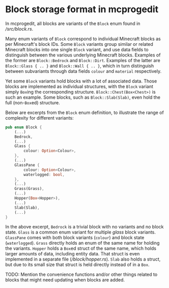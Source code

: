 # Block storage format in mcprogedit

In mcprogedit, all blocks are variants of the `Block` enum found in _/src/block.rs_.

Many enum variants of `Block` correspond to individual Minecraft blocks as per Minecraft's block IDs. Some `Block` variants group similar or related Minecraft blocks into one single `Block` variant, and use data fields to distinguish between the various underlying Minecraft blocks. Examples of the former are `Block::Bedrock` and `Block::Dirt`. Examples of the latter are `Block::Glass { .. }` and `Block::Wall { .. }`, which in turn distinguish between subvariants through data fields `colour` and `material` respectively.

Yet some `Block` variants hold blocks with a lot of associated data. Those blocks are implemented as individual structures, with the `Block` variant simply `Box`ing the corresponding structure. `Block::Chest(Box<Chest>)` is such an example. Some blocks, such as `Block::Slab(Slab)`, even hold the full (non-`Box`ed) structure.

Below are excerpts from the `Block` enum definition, to illustrate the range of complexity for different variants:

```rust
pub enum Block {
    (...)
    Bedrock,
    (...)
    Glass {
        colour: Option<Colour>,
    },
    (...)
    GlassPane {
        colour: Option<Colour>,
        waterlogged: bool,
    },
    (...)
    Grass(Grass),
    (...)
    Hopper(Box<Hopper>),
    (...)
    Slab(Slab),
    (...)
}
```

In the above excerpt, `Bedrock` is a trivial block with no variants and no block state. `Glass` is a common enum variant for multiple _glass_ block variants. `GlassPane` comes with both block variants (`colour`) and block state (`waterlogged`). `Grass` directly holds an enum of the same name for holding the variants. `Hopper` holds a `Box`ed struct of the same name, which holds larger amounts of data, including entity data. That struct is even implemented in a separate file (_/block/hopper.rs_). `Slab` also holds a struct, but due to its small size that struct is held directly instead of in a `Box`.

TODO: Mention the convenience functions and/or other things related to blocks that might need updating when blocks are added.

